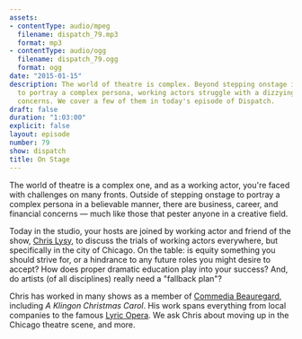 ```yaml
---
assets:
- contentType: audio/mpeg
  filename: dispatch_79.mp3
  format: mp3
- contentType: audio/ogg
  filename: dispatch_79.ogg
  format: ogg
date: "2015-01-15"
description: The world of theatre is complex. Beyond stepping onstage in an effort
  to portray a complex persona, working actors struggle with a dizzying array of business
  concerns. We cover a few of them in today's episode of Dispatch.
draft: false
duration: "1:03:00"
explicit: false
layout: episode
number: 79
show: dispatch
title: On Stage
---
```

The world of theatre is a complex one, and as a working actor, you're faced with challenges on many fronts. Outside of stepping onstage to portray a complex persona in a believable manner, there are business, career, and financial concerns &mdash; much like those that pester anyone in a creative field.

Today in the studio, your hosts are joined by working actor and friend of the show, [Chris Lysy](http://chrislysy.com), to discuss the trials of working actors everywhere, but specifically in the city of Chicago. On the table: is equity something you should strive for, or a hindrance to any future roles you might desire to accept? How does proper dramatic education play into your success? And, do artists (of all disciplines) really need a "fallback plan"?

Chris has worked in many shows as a member of [Commedia Beauregard](http://cbtheatre.org), including *A Klingon Christmas Carol*. His work spans everything from local companies to the famous [Lyric Opera](http://www.lyricopera.org). We ask Chris about moving up in the Chicago theatre scene, and more.